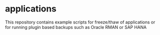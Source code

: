 # applications
This repository contains example scripts for freeze/thaw of applications or for running plugin based backups such as Oracle RMAN or SAP HANA 
